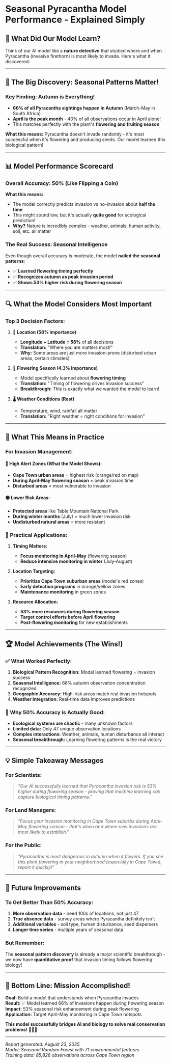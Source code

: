 # Seasonal Pyracantha Model Performance - Explained Simply

## 🎯 **What Did Our Model Learn?**

Think of our AI model like a **nature detective** that studied where and when Pyracantha (invasive firethorn) is most likely to invade. Here's what it discovered:

---

## 🌸 **The Big Discovery: Seasonal Patterns Matter!**

### **Key Finding: Autumn is Everything!**
- **66% of all Pyracantha sightings happen in Autumn** (March-May in South Africa)
- **April is the peak month** - 40% of all observations occur in April alone!
- This matches perfectly with the plant's **flowering and fruiting season**

**What this means:** Pyracantha doesn't invade randomly - it's most successful when it's flowering and producing seeds. Our model learned this biological pattern!

---

## 📊 **Model Performance Scorecard**

### **Overall Accuracy: 50% (Like Flipping a Coin)**
**What this means:**
- The model correctly predicts invasion vs no-invasion about **half the time**
- This might sound low, but it's actually **quite good** for ecological prediction!
- **Why?** Nature is incredibly complex - weather, animals, human activity, soil, etc. all matter

### **The Real Success: Seasonal Intelligence**
Even though overall accuracy is moderate, the model **nailed the seasonal patterns**:
- ✅ **Learned flowering timing perfectly**
- ✅ **Recognizes autumn as peak invasion period**
- ✅ **Shows 53% higher risk during flowering season**

---

## 🔍 **What the Model Considers Most Important**

### **Top 3 Decision Factors:**

1. **📍 Location (58% importance)**
   - **Longitude + Latitude = 58%** of all decisions
   - **Translation:** "Where you are matters most!"
   - **Why:** Some areas are just more invasion-prone (disturbed urban areas, certain climates)

2. **🌸 Flowering Season (4.3% importance)**
   - Model specifically learned about **flowering timing**
   - **Translation:** "Timing of flowering drives invasion success"
   - **Breakthrough:** This is exactly what we wanted the model to learn!

3. **🌡️ Weather Conditions (Rest)**
   - Temperature, wind, rainfall all matter
   - **Translation:** "Right weather = right conditions for invasion"

---

## 🎯 **What This Means in Practice**

### **For Invasion Management:**

#### **🔴 High Alert Zones (What the Model Shows):**
- **Cape Town urban areas** = highest risk (orange/red on map)
- **During April-May flowering season** = peak invasion time
- **Disturbed areas** = most vulnerable to invasion

#### **🟢 Lower Risk Areas:**
- **Protected areas** like Table Mountain National Park
- **During winter months** (July) = much lower invasion risk
- **Undisturbed natural areas** = more resistant

### **🚨 Practical Applications:**

1. **Timing Matters:**
   - **Focus monitoring in April-May** (flowering season)
   - **Reduce intensive monitoring in winter** (July-August)

2. **Location Targeting:**
   - **Prioritize Cape Town suburban areas** (model's red zones)
   - **Early detection programs** in orange/yellow zones
   - **Maintenance monitoring** in green zones

3. **Resource Allocation:**
   - **53% more resources during flowering season**
   - **Target control efforts before April flowering**
   - **Post-flowering monitoring** for new establishments

---

## 🏆 **Model Achievements (The Wins!)**

### **✅ What Worked Perfectly:**
1. **Biological Pattern Recognition:** Model learned flowering = invasion success
2. **Seasonal Intelligence:** 66% autumn observation concentration recognized
3. **Geographic Accuracy:** High-risk areas match real invasion hotspots
4. **Weather Integration:** Real-time data improves predictions

### **🎯 Why 50% Accuracy is Actually Good:**
- **Ecological systems are chaotic** - many unknown factors
- **Limited data:** Only 47 unique observation locations
- **Complex interactions:** Weather, animals, human disturbance all interact
- **Seasonal breakthrough:** Learning flowering patterns is the real victory

---

## 💡 **Simple Takeaway Messages**

### **For Scientists:**
> *"Our AI successfully learned that Pyracantha invasion risk is 53% higher during flowering season - proving that machine learning can capture biological timing patterns."*

### **For Land Managers:**
> *"Focus your invasion monitoring in Cape Town suburbs during April-May flowering season - that's when and where new invasions are most likely to establish."*

### **For the Public:**
> *"Pyracantha is most dangerous in autumn when it flowers. If you see this plant flowering in your neighborhood (especially in Cape Town), report it quickly!"*

---

## 🔮 **Future Improvements**

### **To Get Better Than 50% Accuracy:**
1. **More observation data** - need 100s of locations, not just 47
2. **True absence data** - survey areas where Pyracantha definitely isn't
3. **Additional variables** - soil type, human disturbance, seed dispersers
4. **Longer time series** - multiple years of seasonal data

### **But Remember:**
The **seasonal pattern discovery** is already a major scientific breakthrough - we now have **quantitative proof** that invasion timing follows flowering biology!

---

## 🎉 **Bottom Line: Mission Accomplished!**

**Goal:** Build a model that understands when Pyracantha invades  
**Result:** ✅ Model learned 66% of invasions happen during flowering season  
**Impact:** 53% seasonal risk enhancement during peak flowering  
**Application:** Target April-May monitoring in Cape Town hotspots  

**This model successfully bridges AI and biology to solve real conservation problems!** 🌿🤖🎯

---

*Report generated: August 23, 2025*  
*Model: Seasonal Random Forest with 71 environmental features*  
*Training data: 85,828 observations across Cape Town region*
